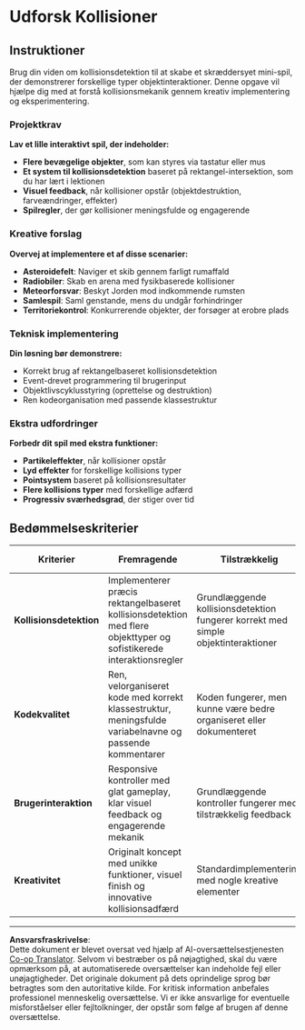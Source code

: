 <!--
CO_OP_TRANSLATOR_METADATA:
{
  "original_hash": "124efddbb65166cddb38075ad6dae324",
  "translation_date": "2025-10-23T22:12:00+00:00",
  "source_file": "6-space-game/4-collision-detection/assignment.md",
  "language_code": "da"
}
-->
# Udforsk Kollisioner

## Instruktioner

Brug din viden om kollisionsdetektion til at skabe et skræddersyet mini-spil, der demonstrerer forskellige typer objektinteraktioner. Denne opgave vil hjælpe dig med at forstå kollisionsmekanik gennem kreativ implementering og eksperimentering.

### Projektkrav

**Lav et lille interaktivt spil, der indeholder:**
- **Flere bevægelige objekter**, som kan styres via tastatur eller mus
- **Et system til kollisionsdetektion** baseret på rektangel-intersektion, som du har lært i lektionen
- **Visuel feedback**, når kollisioner opstår (objektdestruktion, farveændringer, effekter)
- **Spilregler**, der gør kollisioner meningsfulde og engagerende

### Kreative forslag

**Overvej at implementere et af disse scenarier:**
- **Asteroidefelt**: Naviger et skib gennem farligt rumaffald
- **Radiobiler**: Skab en arena med fysikbaserede kollisioner
- **Meteorforsvar**: Beskyt Jorden mod indkommende rumsten
- **Samlespil**: Saml genstande, mens du undgår forhindringer
- **Territoriekontrol**: Konkurrerende objekter, der forsøger at erobre plads

### Teknisk implementering

**Din løsning bør demonstrere:**
- Korrekt brug af rektangelbaseret kollisionsdetektion
- Event-drevet programmering til brugerinput
- Objektlivscyklusstyring (oprettelse og destruktion)
- Ren kodeorganisation med passende klassestruktur

### Ekstra udfordringer

**Forbedr dit spil med ekstra funktioner:**
- **Partikeleffekter**, når kollisioner opstår
- **Lyd effekter** for forskellige kollisions typer
- **Pointsystem** baseret på kollisionsresultater
- **Flere kollisions typer** med forskellige adfærd
- **Progressiv sværhedsgrad**, der stiger over tid

## Bedømmelseskriterier

| Kriterier | Fremragende | Tilstrækkelig | Kræver forbedring |
|-----------|-------------|---------------|-------------------|
| **Kollisionsdetektion** | Implementerer præcis rektangelbaseret kollisionsdetektion med flere objekttyper og sofistikerede interaktionsregler | Grundlæggende kollisionsdetektion fungerer korrekt med simple objektinteraktioner | Kollisionsdetektion har problemer eller fungerer ikke konsekvent |
| **Kodekvalitet** | Ren, velorganiseret kode med korrekt klassestruktur, meningsfulde variabelnavne og passende kommentarer | Koden fungerer, men kunne være bedre organiseret eller dokumenteret | Koden er svær at forstå eller dårligt struktureret |
| **Brugerinteraktion** | Responsive kontroller med glat gameplay, klar visuel feedback og engagerende mekanik | Grundlæggende kontroller fungerer med tilstrækkelig feedback | Kontroller er uresponsive eller forvirrende |
| **Kreativitet** | Originalt koncept med unikke funktioner, visuel finish og innovative kollisionsadfærd | Standardimplementering med nogle kreative elementer | Grundlæggende funktionalitet uden kreative forbedringer |

---

**Ansvarsfraskrivelse**:  
Dette dokument er blevet oversat ved hjælp af AI-oversættelsestjenesten [Co-op Translator](https://github.com/Azure/co-op-translator). Selvom vi bestræber os på nøjagtighed, skal du være opmærksom på, at automatiserede oversættelser kan indeholde fejl eller unøjagtigheder. Det originale dokument på dets oprindelige sprog bør betragtes som den autoritative kilde. For kritisk information anbefales professionel menneskelig oversættelse. Vi er ikke ansvarlige for eventuelle misforståelser eller fejltolkninger, der opstår som følge af brugen af denne oversættelse.